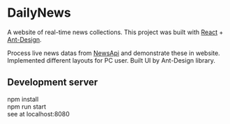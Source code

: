 # DailyNews

A website of real-time news collections.
This project was built with [React](https://reactjs.org/) + [Ant-Design](https://ant.design/).

Process live news datas from [NewsApi](https://newsapi.org/) and demonstrate these in website.
Implemented different layouts for PC user.
Built UI by Ant-Design library.


## Development server
npm install  
npm run start  
see at localhost:8080  

